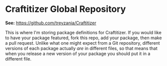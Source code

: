 # Craftitizer Global Repository

**See:** https://github.com/treyzania/Craftitizer

This is where I'm storing package definitions for Craftitizer.  If you would
like to have your package featured, fork this repo, add your package, then make
a pull request.  Unlike what one might expect from a Git repository, different
versions of each package actually *are* in different files, so that means that
when you release a new version of your package you should put it in a different
file.
